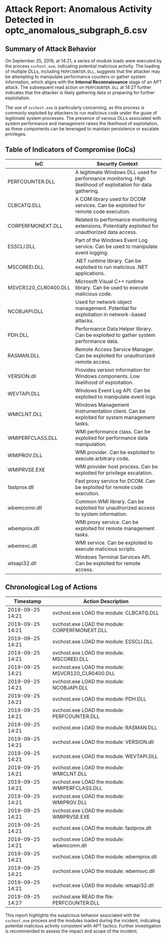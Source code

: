 # Attack Report: Anomalous Activity Detected in optc_anomalous_subgraph_6.csv

## Summary of Attack Behavior

On September 25, 2019, at 14:21, a series of module loads were executed by the process `svchost.exe`, indicating potential malicious activity. The loading of multiple DLLs, including `PERFCOUNTER.DLL`, suggests that the attacker may be attempting to manipulate performance counters or gather system information, which aligns with the **Internal Reconnaissance** stage of an APT attack. The subsequent read action on `PERFCOUNTER.DLL` at 14:27 further indicates that the attacker is likely gathering data or preparing for further exploitation.

The use of `svchost.exe` is particularly concerning, as this process is commonly exploited by attackers to run malicious code under the guise of legitimate system processes. The presence of various DLLs associated with system performance and management raises the likelihood of exploitation, as these components can be leveraged to maintain persistence or escalate privileges.

## Table of Indicators of Compromise (IoCs)

| IoC                          | Security Context                                                                                     |
|------------------------------|-----------------------------------------------------------------------------------------------------|
| PERFCOUNTER.DLL             | A legitimate Windows DLL used for performance monitoring. High likelihood of exploitation for data gathering. |
| CLBCATQ.DLL                  | A COM library used for DCOM services. Can be exploited for remote code execution.                  |
| CORPERFMONEXT.DLL           | Related to performance monitoring extensions. Potentially exploited for unauthorized data access.   |
| ESSCLI.DLL                   | Part of the Windows Event Log service. Can be used to manipulate event logging.                    |
| MSCOREEI.DLL                | .NET runtime library. Can be exploited to run malicious .NET applications.                          |
| MSVCR120_CLR0400.DLL        | Microsoft Visual C++ runtime library. Can be used to execute malicious code.                        |
| NCOBJAPI.DLL                | Used for network object management. Potential for exploitation in network-based attacks.            |
| PDH.DLL                      | Performance Data Helper library. Can be exploited to gather system performance data.               |
| RASMAN.DLL                  | Remote Access Service Manager. Can be exploited for unauthorized remote access.                    |
| VERSION.dll                  | Provides version information for Windows components. Low likelihood of exploitation.                |
| WEVTAPI.DLL                  | Windows Event Log API. Can be exploited to manipulate event logs.                                  |
| WMICLNT.DLL                 | Windows Management Instrumentation client. Can be exploited for system management tasks.            |
| WMIPERFCLASS.DLL            | WMI performance class. Can be exploited for performance data manipulation.                          |
| WMIPROV.DLL                 | WMI provider. Can be exploited to execute arbitrary code.                                          |
| WMIPRVSE.EXE                | WMI provider host process. Can be exploited for privilege escalation.                               |
| fastprox.dll                 | Fast proxy service for DCOM. Can be exploited for remote code execution.                           |
| wbemcomn.dll                 | Common WMI library. Can be exploited for unauthorized access to system information.                 |
| wbemprox.dll                 | WMI proxy service. Can be exploited for remote management tasks.                                   |
| wbemsvc.dll                  | WMI service. Can be exploited to execute malicious scripts.                                        |
| wtsapi32.dll                 | Windows Terminal Services API. Can be exploited for remote access.                                 |

## Chronological Log of Actions

| Timestamp          | Action Description                                      |
|--------------------|--------------------------------------------------------|
| 2019-09-25 14:21   | svchost.exe LOAD the module: CLBCATQ.DLL              |
| 2019-09-25 14:21   | svchost.exe LOAD the module: CORPERFMONEXT.DLL       |
| 2019-09-25 14:21   | svchost.exe LOAD the module: ESSCLI.DLL               |
| 2019-09-25 14:21   | svchost.exe LOAD the module: MSCOREEI.DLL             |
| 2019-09-25 14:21   | svchost.exe LOAD the module: MSVCR120_CLR0400.DLL     |
| 2019-09-25 14:21   | svchost.exe LOAD the module: NCOBJAPI.DLL             |
| 2019-09-25 14:21   | svchost.exe LOAD the module: PDH.DLL                   |
| 2019-09-25 14:21   | svchost.exe LOAD the module: PERFCOUNTER.DLL          |
| 2019-09-25 14:21   | svchost.exe LOAD the module: RASMAN.DLL               |
| 2019-09-25 14:21   | svchost.exe LOAD the module: VERSION.dll               |
| 2019-09-25 14:21   | svchost.exe LOAD the module: WEVTAPI.DLL              |
| 2019-09-25 14:21   | svchost.exe LOAD the module: WMICLNT.DLL              |
| 2019-09-25 14:21   | svchost.exe LOAD the module: WMIPERFCLASS.DLL         |
| 2019-09-25 14:21   | svchost.exe LOAD the module: WMIPROV.DLL              |
| 2019-09-25 14:21   | svchost.exe LOAD the module: WMIPRVSE.EXE             |
| 2019-09-25 14:21   | svchost.exe LOAD the module: fastprox.dll              |
| 2019-09-25 14:21   | svchost.exe LOAD the module: wbemcomn.dll             |
| 2019-09-25 14:21   | svchost.exe LOAD the module: wbemprox.dll             |
| 2019-09-25 14:21   | svchost.exe LOAD the module: wbemsvc.dll              |
| 2019-09-25 14:21   | svchost.exe LOAD the module: wtsapi32.dll             |
| 2019-09-25 14:27   | svchost.exe READ the file: PERFCOUNTER.DLL           |

This report highlights the suspicious behavior associated with the `svchost.exe` process and the modules loaded during the incident, indicating potential malicious activity consistent with APT tactics. Further investigation is recommended to assess the impact and scope of the incident.